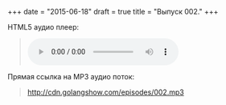+++
date = "2015-06-18"
draft = true
title = "Выпуск 002."
+++

<p>HTML5 аудио плеер:

<blockquote>
	<audio controls width="400px" height="150px">
		<source src="http://cdn.golangshow.com/episodes/002.mp3" type="audio/mpeg">
		<p>Ваш браузер не поддерживает HTML5 аудио плеер для MP3.</p>
	</audio>
</blockquote>

</p>

<p>Прямая ссылка на MP3 аудио поток:
<blockquote>
	<a href="http://cdn.golangshow.com/episodes/002.mp3" target="_blank">http://cdn.golangshow.com/episodes/002.mp3</a>
</blockquote>
</p>
